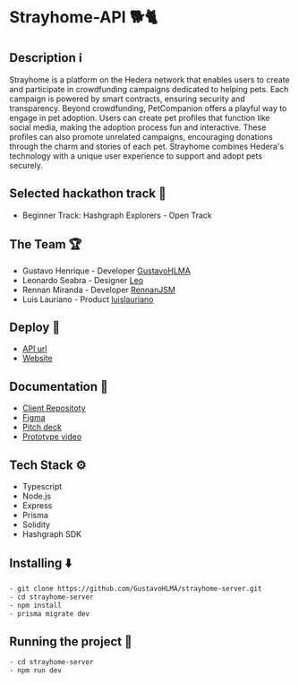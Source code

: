 # Strayhome-API 🐕🐈
## Description ℹ️

Strayhome is a platform on the Hedera network that enables users to create and participate in crowdfunding campaigns dedicated to helping pets. Each campaign is powered by smart contracts, ensuring security and transparency. Beyond crowdfunding, PetCompanion offers a playful way to engage in pet adoption. Users can create pet profiles that function like social media, making the adoption process fun and interactive. These profiles can also promote unrelated campaigns, encouraging donations through the charm and stories of each pet. Strayhome combines Hedera's technology with a unique user experience to support and adopt pets securely.

## Selected hackathon track 🚀
- Beginner Track: Hashgraph Explorers - Open Track



## The Team 🏆

- Gustavo Henrique - Developer [GustavoHLMA](https://www.linkedin.com/in/gustavo-henrique-768048234/)
- Leonardo Seabra - Designer [Leo](https://www.linkedin.com/in/leo-seabra-086623275/)
- Rennan Miranda - Developer [RennanJSM](https://www.linkedin.com/in/rennanjosemiranda/)
- Luis Lauriano - Product [luislauriano](https://github.com/luislauriano)
  
## Deploy 🔗

- [API url](https://strayhome-server.onrender.com/)
- [Website](https://strayhome-client.vercel.app/landing)
  

## Documentation  📄

- [Client Repositoty](https://github.com/GustavoHLMA/strayhome-client)
- [Figma](https://www.figma.com/design/sDOP7ncuIZeeqvSNILMYeK/Stray-home?node-id=4-3&t=w6MSIkVca5BU0QeQ-0)
- [Pitch deck](https://www.youtube.com/watch?v=BHHm5CXXktA)
- [Prototype video](https://drive.google.com/file/d/1hvJq77fcZRwrtQO8SlzbOKq8-MKG7Q6y/view)




  

## Tech Stack ⚙️

- Typescript
- Node.js
- Express
- Prisma
- Solidity
- Hashgraph SDK
  
## Installing ⬇️

```bash
- git clone https://github.com/GustavoHLMA/strayhome-server.git
- cd strayhome-server
- npm install
- prisma migrate dev
```

  

## Running the project 🏃

  

  

```bash
- cd strayhome-server
- npm run dev
```
